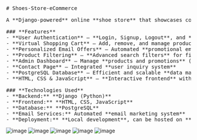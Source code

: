 <pre>
# Shoes-Store-eCommerce

A **Django-powered** online **shoe store** that showcases core **e-commerce functionalities**. This project demonstrates skills in **backend development, database management**, and **frontend integration**.  

### **Features**  
- **User Authentication** – **Login, Signup, Logout**, and **Profile Management**  
- **Virtual Shopping Cart** – Add, remove, and manage products dynamically  
- **Personalized Email Offers** – Automated **promotional emails** based on user preferences  
- **Product Filtering** – **Advanced search filters** for finding the perfect shoes  
- **Admin Dashboard** – Manage **products and promotions** (**admin-only** access)  
- **Contact Page** – Integrated **user inquiry system**  
- **PostgreSQL Database** – Efficient and scalable **data management**  
- **HTML, CSS & JavaScript** – **Interactive frontend** with **Django backend**  

### **Technologies Used**  
- **Backend:** **Django (Python)**  
- **Frontend:** **HTML, CSS, JavaScript**  
- **Database:** **PostgreSQL**  
- **Email Services:** Automated **email marketing system**  
- **Deployment:** **Local development**, can be hosted on **any cloud platform**  
</pre>


![image](https://github.com/user-attachments/assets/b52eecc2-6244-4e0b-8a71-a14d39d34953)
![image](https://github.com/user-attachments/assets/6cdc80d6-1c91-44b4-8989-6bc7044c4baf)
![image](https://github.com/user-attachments/assets/e9be6781-bc54-4321-b4fd-783fe5770843)
![image](https://github.com/user-attachments/assets/4019cc22-b0d1-45d8-aef8-a69c5373d45e)
![image](https://github.com/user-attachments/assets/7713a190-d3f7-4f9e-bc4c-c9fa84620f78)



